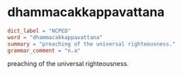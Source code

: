 # dhammacakkappavattana

``` toml
dict_label = "NCPED"
word = "dhammacakkappavattana"
summary = "preaching of the universal righteousness."
grammar_comment = "n.a"
```

preaching of the universal righteousness.

